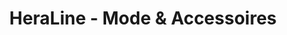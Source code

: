 ---
title: "HeraLine - Mode & Accessoires"
url: /stuttgart/heraline-mode-und-accessoires/
shop: Modehaus
---